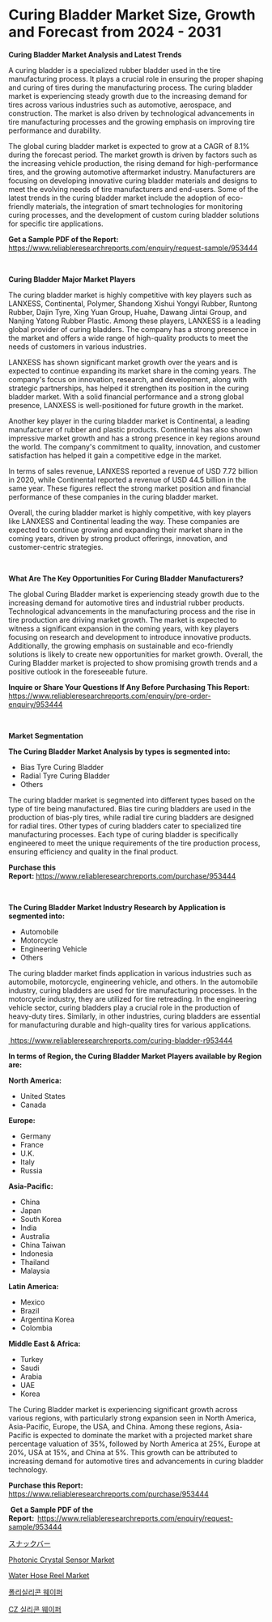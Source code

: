 <p><h1>Curing Bladder Market Size, Growth and Forecast from 2024 - 2031</h1></p><p><strong>Curing Bladder Market Analysis and Latest Trends</strong></p>
<p><p>A curing bladder is a specialized rubber bladder used in the tire manufacturing process. It plays a crucial role in ensuring the proper shaping and curing of tires during the manufacturing process. The curing bladder market is experiencing steady growth due to the increasing demand for tires across various industries such as automotive, aerospace, and construction. The market is also driven by technological advancements in tire manufacturing processes and the growing emphasis on improving tire performance and durability.</p><p>The global curing bladder market is expected to grow at a CAGR of 8.1% during the forecast period. The market growth is driven by factors such as the increasing vehicle production, the rising demand for high-performance tires, and the growing automotive aftermarket industry. Manufacturers are focusing on developing innovative curing bladder materials and designs to meet the evolving needs of tire manufacturers and end-users. Some of the latest trends in the curing bladder market include the adoption of eco-friendly materials, the integration of smart technologies for monitoring curing processes, and the development of custom curing bladder solutions for specific tire applications.</p></p>
<p><strong>Get a Sample PDF of the Report:&nbsp;</strong> <a href="https://www.reliableresearchreports.com/enquiry/request-sample/953444">https://www.reliableresearchreports.com/enquiry/request-sample/953444</a></p>
<p>&nbsp;</p>
<p><strong>Curing Bladder Major Market Players</strong></p>
<p><p>The curing bladder market is highly competitive with key players such as LANXESS, Continental, Polymer, Shandong Xishui Yongyi Rubber, Runtong Rubber, Dajin Tyre, Xing Yuan Group, Huahe, Dawang Jintai Group, and Nanjing Yatong Rubber Plastic. Among these players, LANXESS is a leading global provider of curing bladders. The company has a strong presence in the market and offers a wide range of high-quality products to meet the needs of customers in various industries.</p><p>LANXESS has shown significant market growth over the years and is expected to continue expanding its market share in the coming years. The company's focus on innovation, research, and development, along with strategic partnerships, has helped it strengthen its position in the curing bladder market. With a solid financial performance and a strong global presence, LANXESS is well-positioned for future growth in the market.</p><p>Another key player in the curing bladder market is Continental, a leading manufacturer of rubber and plastic products. Continental has also shown impressive market growth and has a strong presence in key regions around the world. The company's commitment to quality, innovation, and customer satisfaction has helped it gain a competitive edge in the market.</p><p>In terms of sales revenue, LANXESS reported a revenue of USD 7.72 billion in 2020, while Continental reported a revenue of USD 44.5 billion in the same year. These figures reflect the strong market position and financial performance of these companies in the curing bladder market.</p><p>Overall, the curing bladder market is highly competitive, with key players like LANXESS and Continental leading the way. These companies are expected to continue growing and expanding their market share in the coming years, driven by strong product offerings, innovation, and customer-centric strategies.</p></p>
<p>&nbsp;</p>
<p><strong>What Are The Key Opportunities For Curing Bladder Manufacturers?</strong></p>
<p><p>The global Curing Bladder market is experiencing steady growth due to the increasing demand for automotive tires and industrial rubber products. Technological advancements in the manufacturing process and the rise in tire production are driving market growth. The market is expected to witness a significant expansion in the coming years, with key players focusing on research and development to introduce innovative products. Additionally, the growing emphasis on sustainable and eco-friendly solutions is likely to create new opportunities for market growth. Overall, the Curing Bladder market is projected to show promising growth trends and a positive outlook in the foreseeable future.</p></p>
<p><strong>Inquire or Share Your Questions If Any Before Purchasing This Report:</strong> <a href="https://www.reliableresearchreports.com/enquiry/pre-order-enquiry/953444">https://www.reliableresearchreports.com/enquiry/pre-order-enquiry/953444</a></p>
<p>&nbsp;</p>
<p><strong>Market Segmentation</strong></p>
<p><strong>The Curing Bladder Market Analysis by types is segmented into:</strong></p>
<p><ul><li>Bias Tyre Curing Bladder</li><li>Radial Tyre Curing Bladder</li><li>Others</li></ul></p>
<p><p>The curing bladder market is segmented into different types based on the type of tire being manufactured. Bias tire curing bladders are used in the production of bias-ply tires, while radial tire curing bladders are designed for radial tires. Other types of curing bladders cater to specialized tire manufacturing processes. Each type of curing bladder is specifically engineered to meet the unique requirements of the tire production process, ensuring efficiency and quality in the final product.</p></p>
<p><strong>Purchase this Report:&nbsp;</strong><a href="https://www.reliableresearchreports.com/purchase/953444">https://www.reliableresearchreports.com/purchase/953444</a></p>
<p>&nbsp;</p>
<p><strong>The Curing Bladder Market Industry Research by Application is segmented into:</strong></p>
<p><ul><li>Automobile</li><li>Motorcycle</li><li>Engineering Vehicle</li><li>Others</li></ul></p>
<p><p>The curing bladder market finds application in various industries such as automobile, motorcycle, engineering vehicle, and others. In the automobile industry, curing bladders are used for tire manufacturing processes. In the motorcycle industry, they are utilized for tire retreading. In the engineering vehicle sector, curing bladders play a crucial role in the production of heavy-duty tires. Similarly, in other industries, curing bladders are essential for manufacturing durable and high-quality tires for various applications.</p></p>
<p><a href="https://www.reliableresearchreports.com/curing-bladder-r953444">&nbsp;https://www.reliableresearchreports.com/curing-bladder-r953444</a></p>
<p><strong>In terms of Region, the Curing Bladder Market Players available by Region are:</strong></p>
<p>
    <p> <strong> North America: </strong>
        <ul>
            <li>United States</li>
            <li>Canada</li>
        </ul>
        </p> 
    <p> <strong> Europe: </strong>
        <ul>
            <li>Germany</li>
            <li>France</li>
            <li>U.K.</li>
            <li>Italy</li>
            <li>Russia</li>
        </ul>
        </p> 
    <p> <strong> Asia-Pacific: </strong>
        <ul>
            <li>China</li>
            <li>Japan</li>
            <li>South Korea</li>
            <li>India</li>
            <li>Australia</li>
            <li>China Taiwan</li>
            <li>Indonesia</li>
            <li>Thailand</li>
            <li>Malaysia</li>
        </ul>
        </p> 
    <p> <strong> Latin America: </strong>
        <ul>
            <li>Mexico</li>
            <li>Brazil</li>
            <li>Argentina Korea</li>
            <li>Colombia</li>
        </ul>
        </p> 
    <p> <strong> Middle East & Africa: </strong>
        <ul>
            <li>Turkey</li>
            <li>Saudi</li>
            <li>Arabia</li>
            <li>UAE</li>
            <li>Korea</li>
        </ul>
    </p>
    </p>
<p><p>The Curing Bladder market is experiencing significant growth across various regions, with particularly strong expansion seen in North America, Asia-Pacific, Europe, the USA, and China. Among these regions, Asia-Pacific is expected to dominate the market with a projected market share percentage valuation of 35%, followed by North America at 25%, Europe at 20%, USA at 15%, and China at 5%. This growth can be attributed to increasing demand for automotive tires and advancements in curing bladder technology.</p></p>
<p><strong>Purchase this Report: </strong><a href="https://www.reliableresearchreports.com/purchase/953444">https://www.reliableresearchreports.com/purchase/953444</a></p>
<p>&nbsp;<strong>Get a Sample PDF of the Report:&nbsp;&nbsp;</strong><a href="https://www.reliableresearchreports.com/enquiry/request-sample/953444">https://www.reliableresearchreports.com/enquiry/request-sample/953444</a></p>
<p><strong></strong></p>
<p><p><a href="https://github.com/AriMuller2009/Market-Research-Report-List-1/blob/main/512543755053.md">スナックバー</a></p><p><a href="https://www.linkedin.com/pulse/photonic-crystal-sensor-market-size-cagr-trends-2024-2030-gg78c?trackingId=kRXh2SvQp1a0ZRDa6Uy90w%3D%3D">Photonic Crystal Sensor Market</a></p><p><a href="https://www.linkedin.com/pulse/water-hose-reel-market-size-trends-complete-industry-gbgfc?trackingId=9SSz9lsDp3eq%2FbVx0vwzYA%3D%3D">Water Hose Reel Market</a></p><p><a href="https://github.com/khytkeqagplkzqvh/Market-Research-Report-List-2/blob/main/657672352754.md">폴리실리콘 웨이퍼</a></p><p><a href="https://github.com/TimmyMann6767/Market-Research-Report-List-1/blob/main/513811152755.md">CZ 실리콘 웨이퍼</a></p></p>